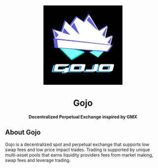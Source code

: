 <!-- prettier-ignore-start -->
<!-- markdownlint-disable -->
<p align="center">
  <img src="docs/images/logo.png" height="256">
</p>

<h1 align="center">Gojo</h1>

<p align="center">
  <strong>Decentralized Perpetual Exchange inspired by GMX</strong>
</p>

<!-- markdownlint-restore -->
<!-- prettier-ignore-end -->

## About Gojo

Gojo is a decentralized spot and perpetual exchange that supports low swap fees and low price impact trades. Trading is supported by unique multi-asset pools that earns liquidity providers fees from market making, swap fees and leverage trading.
